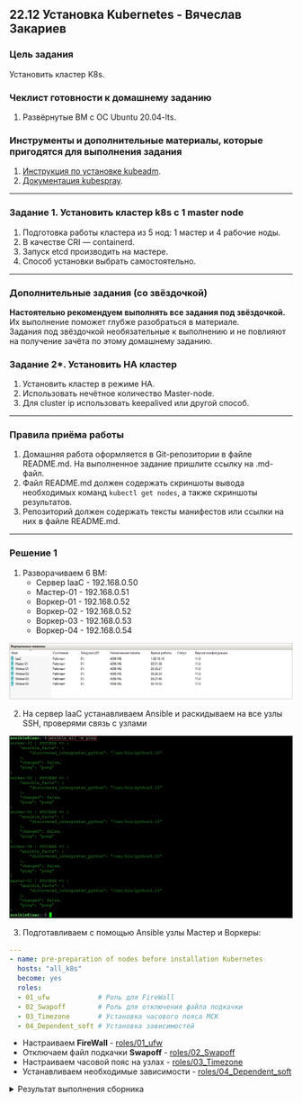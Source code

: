 ## 22.12 Установка Kubernetes - Вячеслав Закариев

### Цель задания

Установить кластер K8s.

### Чеклист готовности к домашнему заданию

1. Развёрнутые ВМ с ОС Ubuntu 20.04-lts.

### Инструменты и дополнительные материалы, которые пригодятся для выполнения задания

1. [Инструкция по установке kubeadm](https://kubernetes.io/docs/setup/production-environment/tools/kubeadm/create-cluster-kubeadm/).
2. [Документация kubespray](https://kubespray.io/).

---

### Задание 1. Установить кластер k8s с 1 master node

1. Подготовка работы кластера из 5 нод: 1 мастер и 4 рабочие ноды.
2. В качестве CRI — containerd.
3. Запуск etcd производить на мастере.
4. Способ установки выбрать самостоятельно.

---

### Дополнительные задания (со звёздочкой)

**Настоятельно рекомендуем выполнять все задания под звёздочкой.** Их выполнение поможет глубже разобраться в материале.   
Задания под звёздочкой необязательные к выполнению и не повлияют на получение зачёта по этому домашнему заданию. 

### Задание 2*. Установить HA кластер

1. Установить кластер в режиме HA.
2. Использовать нечётное количество Master-node.
3. Для cluster ip использовать keepalived или другой способ.

---

### Правила приёма работы

1. Домашняя работа оформляется в Git-репозитории в файле README.md. На выполненное задание пришлите ссылку на .md-файл.
2. Файл README.md должен содержать скриншоты вывода необходимых команд `kubectl get nodes`, а также скриншоты результатов.
3. Репозиторий должен содержать тексты манифестов или ссылки на них в файле README.md.

---

### Решение 1

1. Разворачиваем 6 ВМ:
   - Сервер IaaC - 192.168.0.50
   - Мастер-01 - 192.168.0.51
   - Воркер-01 - 192.168.0.52
   - Воркер-02 - 192.168.0.52
   - Воркер-03 - 192.168.0.53
   - Воркер-04 - 192.168.0.54

![hv](https://github.com/SlavaZakariev/netology-kuber/blob/f8173efd018be67b4410d0741375042d76f4c9e3/3.2/resources/kub_3-2_1.1.jpg)

2. На сервер IaaC устанавливаем Ansible и раскидываем на все узлы SSH, проверями связь с узлами

![ping](https://github.com/SlavaZakariev/netology-kuber/blob/f8173efd018be67b4410d0741375042d76f4c9e3/3.2/resources/kub_3-2_1.2.jpg)

3. Подготавливаем с помощью Ansible узлы Мастер и Воркеры:

```yaml
---
- name: pre-preparation of nodes before installation Kubernetes
  hosts: "all_k8s"
  become: yes
  roles:
  - 01_ufw            # Роль для FireWall
  - 02_Swapoff        # Роль для отключения файла подкачки
  - 03_Timezone       # Установка часового пояса МСК
  - 04_Dependent_soft # Установка зависимостей
```

- Настраиваем **FireWall** - [roles/01_ufw](https://github.com/SlavaZakariev/netology-kuber/blob/main/3.2/yaml/01_ufw/main.yaml)
- Отключаем файл подкачки **Swapoff** - [roles/02_Swapoff](https://github.com/SlavaZakariev/netology-kuber/blob/main/3.2/yaml/02_Swapoff/main.yml)
- Настраиваем часовой пояс на узлах - [roles/03_Timezone](https://github.com/SlavaZakariev/netology-kuber/blob/main/3.2/yaml/03_Timezone/main.yml)
- Устанавливаем необходимые зависимости - [roles/04_Dependent_soft](https://github.com/SlavaZakariev/netology-kuber/blob/main/3.2/yaml/04_Dependent_soft/tasks/main.yml)

<details>
<summary>Результат выполнения сборника</summary>

```yaml
ansible@iaac:/opt/ansible/k8s$ ansible-playbook main.yml

PLAY [pre-preparation of nodes before installation Kubernetes] **************************************************************

TASK [Gathering Facts] ******************************************************************************************************
ok: [master-01]
ok: [worker-01]
ok: [worker-02]
ok: [worker-03]
ok: [worker-04]

TASK [01_ufw : Enable UFW] **************************************************************************************************
changed: [master-01]
changed: [worker-01]
changed: [worker-02]
changed: [worker-03]
changed: [worker-04]

TASK [01_ufw : Allow ssh] ***************************************************************************************************
changed: [master-01]
changed: [worker-01]
changed: [worker-02]
changed: [worker-03]
changed: [worker-04]

TASK [01_ufw : Kubernetes API Server] ***************************************************************************************
changed: [master-01]
changed: [worker-01]
changed: [worker-02]
changed: [worker-03]
changed: [worker-04]

TASK [01_ufw : etcd server client API] **************************************************************************************
changed: [master-01]
changed: [worker-01]
changed: [worker-02]
changed: [worker-03]
changed: [worker-04]

TASK [01_ufw : Kubelet API] *************************************************************************************************
changed: [master-01]
changed: [worker-01]
changed: [worker-02]
changed: [worker-03]
changed: [worker-04]

TASK [01_ufw : Kube-scheduler] **********************************************************************************************
changed: [master-01]
changed: [worker-01]
changed: [worker-02]
changed: [worker-03]
changed: [worker-04]

TASK [01_ufw : Kube-controller-manager] *************************************************************************************
changed: [master-01]
changed: [worker-01]
changed: [worker-02]
changed: [worker-03]
changed: [worker-04]

TASK [01_ufw : Kube-proxy] **************************************************************************************************
changed: [master-01]
changed: [worker-01]
changed: [worker-02]
changed: [worker-03]
changed: [worker-04]

TASK [01_ufw : Ports for k8s workers] ***************************************************************************************
changed: [master-01]
changed: [worker-01]
changed: [worker-02]
changed: [worker-03]
changed: [worker-04]

TASK [02_Swapoff : Disable SWAP (1/2)] **************************************************************************************
changed: [master-01]
changed: [worker-01]
changed: [worker-02]
changed: [worker-03]
changed: [worker-04]

TASK [02_Swapoff : Disable SWAP (2/2)] **************************************************************************************
changed: [master-01]
changed: [worker-01]
changed: [worker-02]
changed: [worker-03]
changed: [worker-04]

TASK [03_Timezone : Set timezone] *******************************************************************************************
changed: [master-01]
changed: [worker-01]
changed: [worker-02]
changed: [worker-03]
changed: [worker-04]

TASK [04_Dependent_soft : Update cache] *************************************************************************************
changed: [master-01]
changed: [worker-01]
changed: [worker-02]
changed: [worker-03]
changed: [worker-04]

TASK [04_Dependent_soft : install dependencies] *****************************************************************************
changed: [master-01]
changed: [worker-01]
changed: [worker-02]
changed: [worker-03]
changed: [worker-04]

PLAY RECAP ******************************************************************************************************************
master-01                  :ok=15   changed=13   unreachable=0   failed=0   skipped=0   rescued=0   ignored=0
worker-01                  :ok=15   changed=13   unreachable=0   failed=0   skipped=0   rescued=0   ignored=0
worker-02                  :ok=15   changed=13   unreachable=0   failed=0   skipped=0   rescued=0   ignored=0
worker-03                  :ok=15   changed=13   unreachable=0   failed=0   skipped=0   rescued=0   ignored=0
worker-04                  :ok=15   changed=13   unreachable=0   failed=0   skipped=0   rescued=0   ignored=0
```
   
</details>
